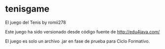 # tenisgame
El juego del Tenis by romii278

Este juego ha sido versionado desde código
fuente de http://edu4java.com/

El juego es solo un archivo .jar
en fase de prueba para Ciclo Formativo.


